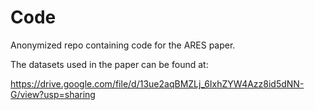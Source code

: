 # Code
Anonymized repo containing code for the ARES paper.

The datasets used in the paper can be found at:

https://drive.google.com/file/d/13ue2aqBMZLj_6IxhZYW4Azz8id5dNN-G/view?usp=sharing
